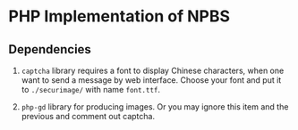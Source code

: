 PHP Implementation of NPBS
==========================

Dependencies
------------

1. `captcha` library requires a font to display Chinese characters, when one
   want to send a message by web interface. Choose your font and put it to
   `./securimage/` with name `font.ttf`.

2. `php-gd` library for producing images. Or you may ignore this item and the
   previous and comment out captcha.
